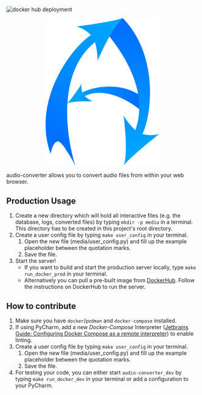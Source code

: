 ![docker hub deployment](https://github.com/mac641/audio-converter/actions/workflows/deploy.yml/badge.svg)

<div align="center">
  <img width="300px" src="./audio_converter/static/img/Logo.png" alt="audio-converter logo">
</div>

audio-converter allows you to convert audio files from within your web browser.

## Production Usage

1. Create a new directory which will hold all interactive files (e.g. the database, logs, converted files) by typing
   `mkdir -p media` in a terminal. This directory has to be created in this project's root directory.
2. Create a user config file by typing `make user_config` in your terminal.
    1. Open the new file (media/user_config.py) and fill up the example placeholder between the quotation marks.
    2. Save the file.
3. Start the server!
   * If you want to build and start the production server locally, type `make run_docker_prod` in your terminal.
   * Alternatively you can pull a pre-built image from [DockerHub](https://hub.docker.com/r/mac641/audio-converter).
     Follow the instructions on DockerHub to run the server.

## How to contribute

1. Make sure you have `docker`/`podman` and `docker-compose` installed.
2. If using PyCharm, add a new *Docker-Compose* Interpreter
   ([Jetbrains Guide: Configuring Docker Compose as a remote interpreter](https://www.jetbrains.com/help/pycharm/using-docker-compose-as-a-remote-interpreter.html#tw))
   to enable linting.
3. Create a user config file by typing `make user_config` in your terminal.
    1. Open the new file (media/user_config.py) and fill up the example placeholder between the quotation marks.
    2. Save the file.
4. For testing your code, you can either start `audio-converter_dev` by typing `make run_docker_dev` in your terminal or add
   a configuration to your PyCharm.
